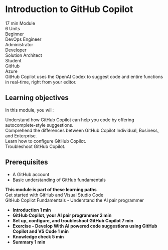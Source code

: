 # Introduction to GitHub Copilot
17 min 
Module  
6 Units  
Beginner  
DevOps Engineer  
Administrator  
Developer  
Solution Architect  
Student  
GitHub  
Azure  
GitHub Copilot uses the OpenAI Codex to suggest code and entire functions in real-time, right from your editor.  

## Learning objectives
In this module, you will:

Understand how GitHub Copilot can help you code by offering autocomplete-style suggestions.  
Comprehend the differences between GitHub Copilot Individual, Business, and Enterprise.  
Learn how to configure GitHub Copilot.  
Troubleshoot GitHub Copilot.

## Prerequisites
- A GitHub account  
- Basic understanding of GitHub fundamentals
  
**This module is part of these learning paths**  
Get started with GitHub and Visual Studio Code  
GitHub Copilot Fundamentals - Understand the AI pair programmer

- **Introduction 1 min**
- **GitHub Copilot, your AI pair programmer 2 min**
- **Set up, configure, and troubleshoot GitHub Copilot 7 min**
- **Exercise - Develop With AI powered code suggestions using GitHub Copilot and VS Code 1 min**
- **Knowledge check 5 min**
- **Summary 1 min**
